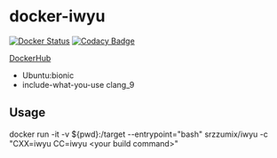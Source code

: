 # docker-iwyu

[![Docker Status](https://images.microbadger.com/badges/image/srzzumix/iwyu.svg)](https://microbadger.com/images/srzzumix/iwyu)
[![Codacy Badge](https://api.codacy.com/project/badge/Grade/1364d1cccc2742e1934afe4909287106)](https://app.codacy.com/app/srz-zumix/docker-iwyu?utm_source=github.com&utm_medium=referral&utm_content=srz-zumix/docker-iwyu&utm_campaign=Badge_Grade_Dashboard)

[DockerHub](https://hub.docker.com/r/srzzumix/iwyu/)

* Ubuntu:bionic
* include-what-you-use clang_9

## Usage

docker run -it -v ${pwd}:/target --entrypoint="bash" srzzumix/iwyu -c "CXX=iwyu CC=iwyu \<your build command\>"
